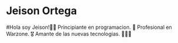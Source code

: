 # Jeison Ortega


#Hola soy Jeison!👨🏾
Principiante en programacion. 🤯
Profesional en Warzone. 🎖️
Amante de las nuevas tecnologias. 🧑🏾‍💻




